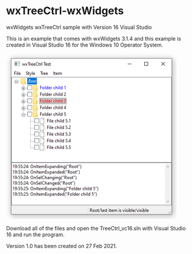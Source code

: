 # wxTreeCtrl-wxWidgets
wxWidgets wxTreeCtrl sample with Version 16 Visual Studio

This is an example that comes with wxWidgets 3.1.4 and this example is created in Visual Studio 16 for the Windows 10 Operator System. 

![](https://github.com/eugenedakin/wxTreeCtrl-wxWidgets/blob/main/wxTreeCtrlPic.png)

Download all of the files and open the TreeCtrl_vc16.sln with Visual Studio 16 and run the program. 

Version 1.0 has been created on 27 Feb 2021. 
